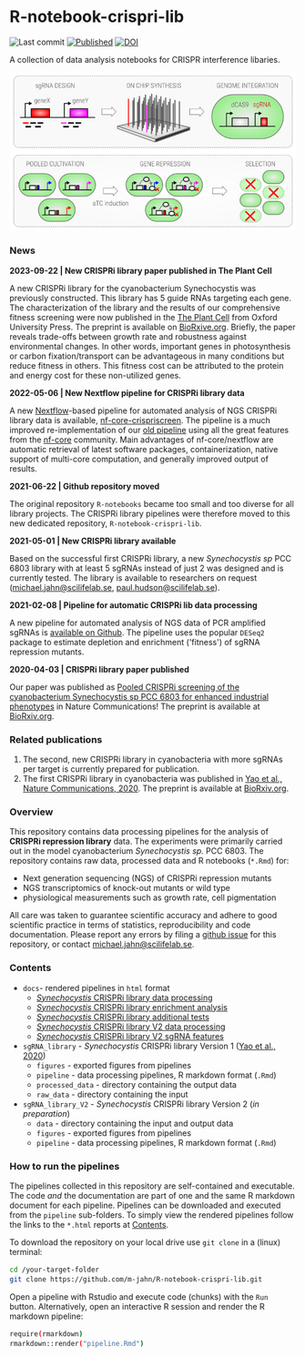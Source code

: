 # R-notebook-crispri-lib

![Last commit](https://img.shields.io/github/last-commit/m-jahn/r-notebook-microswitches/main)
[![Published](https://img.shields.io/badge/Accepted-The.Plant.Cell.2023-green.svg)](https://doi.org/10.1093/plcell/koad208)
[![DOI](https://zenodo.org/badge/203832697.svg)](https://zenodo.org/badge/latestdoi/203832697)

A collection of data analysis notebooks for CRISPR interference libaries.

<!-- header image -->
![Principle of a CRISPRi repression library](CRISPRi_lib_principle.png)

### News

**2023-09-22 | New CRISPRi library paper published in The Plant Cell**

A new CRISPRi library for the cyanobacterium Synechocystis was previously constructed. This library has 5 guide RNAs targeting each gene.
The characterization of the library and the results of our comprehensive fitness screening were now published in the [The Plant Cell](https://pubmed.ncbi.nlm.nih.gov/37494719/) from Oxford University Press. The preprint is available on [BioRxive.org](https://www.biorxiv.org/content/10.1101/2023.02.13.528328v1).
Briefly, the paper reveals trade-offs between growth rate and robustness against environmental changes. In other words, important genes in photosynthesis or carbon fixation/transport can be advantageous in many conditions but reduce fitness in others. This fitness cost can be attributed to the protein and energy cost for these non-utilized genes.

**2022-05-06 | New Nextflow pipeline for CRISPRi library data**

A new [Nextflow](nextflow.io/)-based pipeline for automated analysis of NGS CRISPRi library data is available, [nf-core-crispriscreen](https://github.com/m-jahn/nf-core-crispriscreen). The pipeline is a much improved re-implementation of
our [old pipeline](https://github.com/m-jahn/CRISPRi-lib-pipe) using all the great features from the [nf-core](https://nf-co.re/) community. Main advantages of nf-core/nextflow are automatic retrieval of latest software packages, containerization,
native support of multi-core computation, and generally improved output of results.

**2021-06-22 | Github repository moved**

The original repository `R-notebooks` became too small and too diverse for all library projects.
The CRISPRi library pipelines were therefore moved to this new dedicated repository, `R-notebook-crispri-lib`.

**2021-05-01 | New CRISPRi library available**

Based on the successful first CRISPRi library, a new *Synechocystis sp* PCC 6803 library with at least 5 sgRNAs instead of just 2 was designed and is currently tested. The library is available to researchers on request (michael.jahn@scilifelab.se, paul.hudson@scilifelab.se).

**2021-02-08 | Pipeline for automatic CRISPRi lib data processing**

A new pipeline for automated analysis of NGS data of PCR amplified sgRNAs is [available on Github](https://github.com/m-jahn/CRISPRi-lib-pipe). The pipeline uses the popular `DESeq2` package to estimate depletion and enrichment ('fitness') of sgRNA repression mutants.

**2020-04-03 | CRISPRi library paper published**

Our paper was published as [Pooled CRISPRi screening of the cyanobacterium Synechocystis sp PCC 6803 for enhanced industrial phenotypes](https://www.nature.com/articles/s41467-020-15491-7) in Nature Communications!
The preprint is available at [BioRxiv.org](https://www.biorxiv.org/content/10.1101/823534v2).

### Related publications

1. The second, new CRISPRi library in cyanobacteria with more sgRNAs per target is currently prepared for publication.
2. The first CRISPRi library in cyanobacteria was published in [Yao et al., Nature Communications, 2020](https://www.nature.com/articles/s41467-020-15491-7). 
The preprint is available at [BioRxiv.org](https://www.biorxiv.org/content/10.1101/823534v2).


### Overview

This repository contains data processing pipelines for the analysis of **CRISPRi repression library** data. The experiments were primarily carried out in the model cyanobacterium *Synechocystis sp.* PCC 6803. The repository contains raw data, processed data and R notebooks (`*.Rmd`) for:

- Next generation sequencing (NGS) of CRISPRi repression mutants
- NGS transcriptomics of knock-out mutants or wild type
- physiological measurements such as growth rate, cell pigmentation

All care was taken to guarantee scientific accuracy and adhere to good scientific practice in terms of statistics, reproducibility and code documentation. Please report any errors by filing a [github issue](https://github.com/m-jahn/R-notebook-crispri-lib/issues) for this repository, or contact michael.jahn@scilifelab.se.

### Contents

- `docs`- rendered pipelines in `html` format
  - [_Synechocystis_ CRISPRi library data processing](https://m-jahn.github.io/R-notebook-crispri-lib/CRISPRi_library_data_processing.nb.html)
  - [_Synechocystis_ CRISPRi library enrichment analysis](https://m-jahn.github.io/R-notebook-crispri-lib/CRISPRi_library_enrichment_analysis.nb.html)
  - [_Synechocystis_ CRISPRi library additional tests](https://m-jahn.github.io/R-notebook-crispri-lib/CRISPRi_library_additional_tests.nb.html)
  - [_Synechocystis_ CRISPRi library V2 data processing](https://m-jahn.github.io/R-notebook-crispri-lib/CRISPRi_V2_data_processing.nb.html)
  - [_Synechocystis_ CRISPRi library V2 sgRNA features](https://m-jahn.github.io/R-notebook-crispri-lib/sgRNA_ML_analysis.html)
- `sgRNA_library` - *Synechocystis* CRISPRi library Version 1 ([Yao et al., 2020](https://www.nature.com/articles/s41467-020-15491-7))
  - `figures` - exported figures from pipelines
  - `pipeline` - data processing pipelines, R markdown format (`.Rmd`)
  - `processed_data` - directory containing the output data
  - `raw_data` - directory containing the input
- `sgRNA_library_V2` - *Synechocystis* CRISPRi library Version 2 (*in preparation*)
  - `data` - directory containing the input and output data
  - `figures` - exported figures from pipelines
  - `pipeline` - data processing pipelines, R markdown format (`.Rmd`)

### How to run the pipelines

The pipelines collected in this repository are self-contained and executable. The code _and_ the documentation are part of one and the same R markdown document for each pipeline. Pipelines can be downloaded and executed from the `pipeline` sub-folders. To simply view the rendered pipelines follow the links to the `*.html` reports at [Contents](#Contents).

To download the repository on your local drive use `git clone` in a (linux) terminal:

``` bash
cd /your-target-folder
git clone https://github.com/m-jahn/R-notebook-crispri-lib.git
```

Open a pipeline with Rstudio and execute code (chunks) with the `Run` button.
Alternatively, open an interactive R session and render the R markdown pipeline:

``` bash
require(rmarkdown)
rmarkdown::render("pipeline.Rmd")
```
